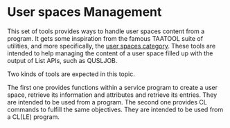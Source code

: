 # User spaces Management

This set of tools provides ways to handle user spaces content from a program. It gets some inspiration from the famous TAATOOL suite of utilities, and more specifically, the [user spaces category](https://www.taatool.com/document/C_usrspc.html). These tools are intended to help managing the content of a user space filled up with the output of List APIs, such as QUSLJOB.

Two kinds of tools are expected in this topic.

The first one provides functions within a service program to create a user space, retrieve its information and attributes and retrieve its entries. They are intended to be used from a program.
The second one provides CL commands to fulfill the same objectives. They are intended to be used from a CL(LE) program.
